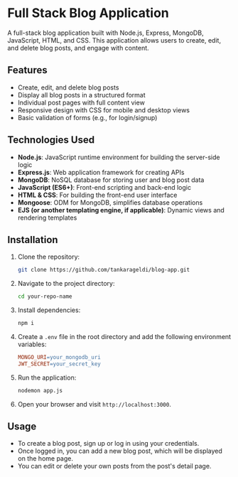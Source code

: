 # Full Stack Blog Application

A full-stack blog application built with Node.js, Express, MongoDB, JavaScript, HTML, and CSS. This application allows users to create, edit, and delete blog posts, and engage with content.

## Features

- Create, edit, and delete blog posts
- Display all blog posts in a structured format
- Individual post pages with full content view
- Responsive design with CSS for mobile and desktop views
- Basic validation of forms (e.g., for login/signup)

## Technologies Used

- **Node.js**: JavaScript runtime environment for building the server-side logic
- **Express.js**: Web application framework for creating APIs
- **MongoDB**: NoSQL database for storing user and blog post data
- **JavaScript (ES6+)**: Front-end scripting and back-end logic
- **HTML & CSS**: For building the front-end user interface
- **Mongoose**: ODM for MongoDB, simplifies database operations
- **EJS (or another templating engine, if applicable)**: Dynamic views and rendering templates

## Installation

1. Clone the repository:

   ```bash
   git clone https://github.com/tankarageldi/blog-app.git
   ```

2. Navigate to the project directory:

   ```bash
   cd your-repo-name
   ```

3. Install dependencies:

   ```bash
   npm i
   ```

4. Create a `.env` file in the root directory and add the following environment variables:

   ```makefile
   MONGO_URI=your_mongodb_uri
   JWT_SECRET=your_secret_key
   ```

5. Run the application:

   ```bash
   nodemon app.js
   ```

6. Open your browser and visit `http://localhost:3000`.

## Usage

- To create a blog post, sign up or log in using your credentials.
- Once logged in, you can add a new blog post, which will be displayed on the home page.
- You can edit or delete your own posts from the post's detail page.

